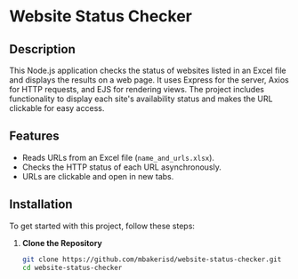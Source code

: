 # Website Status Checker

## Description
This Node.js application checks the status of websites listed in an Excel file and displays the results on a web page. It uses Express for the server, Axios for HTTP requests, and EJS for rendering views. The project includes functionality to display each site's availability status and makes the URL clickable for easy access.

## Features
- Reads URLs from an Excel file (`name_and_urls.xlsx`).
- Checks the HTTP status of each URL asynchronously.
- URLs are clickable and open in new tabs.

## Installation

To get started with this project, follow these steps:

1. **Clone the Repository**
   ```bash
   git clone https://github.com/mbakerisd/website-status-checker.git
   cd website-status-checker
